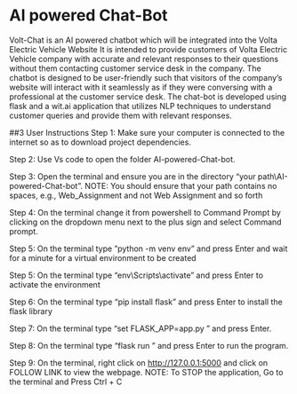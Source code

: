 # AI powered Chat-Bot

Volt-Chat is an AI powered chatbot which will be integrated into the Volta Electric Vehicle Website It is intended to provide customers of Volta Electric Vehicle company with accurate and relevant responses to their questions without them contacting customer service desk in the company. The chatbot is designed to be user-friendly such that visitors of the company’s website will interact with it seamlessly as if they were conversing with a professional at the customer service desk. The chat-bot is developed using flask and a wit.ai application that utilizes NLP techniques to understand customer queries and provide them with relevant responses.


##3 User Instructions
Step 1: Make sure your computer is connected to the internet so as to download project dependencies.

Step 2: Use Vs code to open the folder AI-powered-Chat-bot. 

Step 3: Open the terminal and ensure you are in the directory “your path\AI-powered-Chat-bot”.
NOTE: You should ensure that your path contains no spaces, e.g., Web_Assignment and not Web Assignment and so forth

Step 4: On the terminal change it from powershell to Command Prompt by clicking on the dropdown menu next to the plus sign and select Command prompt. 

Step 5: On the terminal type ”python -m venv env” and press Enter and wait for a minute for a virtual environment to be created 

Step 5: On the terminal type “env\Scripts\activate” and press Enter to activate the environment
 
Step 6: On the terminal type “pip install flask” and press Enter to install the flask library 

Step 7: On the terminal type “set FLASK_APP=app.py ” and press Enter.
 
Step 8: On the terminal type “flask run ” and press Enter to run the program. 

Step 9: On the terminal, right click on http://127.0.0.1:5000 and click on FOLLOW LINK to view the webpage. 
NOTE: To STOP the application, Go to the terminal and Press Ctrl + C

